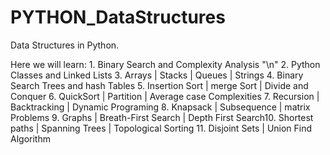 # PYTHON_DataStructures
 Data Structures in Python.

Here we will learn:
    1. Binary Search and Complexity Analysis "\n"
    2. Python Classes and Linked Lists
    3. Arrays | Stacks | Queues | Strings
    4. Binary Search Trees and hash Tables
    5. Insertion Sort | merge Sort | Divide and Conquer
    6. QuickSort | Partition | Average case Complexities
    7. Recursion | Backtracking | Dynamic Programing
    8. Knapsack | Subsequence | matrix Problems
    9. Graphs | Breath-First Search | Depth First Search10. Shortest paths | Spanning Trees | Topological Sorting
    11. Disjoint Sets | Union Find Algorithm
    
